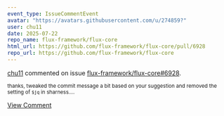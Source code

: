 ```yaml
---
event_type: IssueCommentEvent
avatar: "https://avatars.githubusercontent.com/u/274859?"
user: chu11
date: 2025-07-22
repo_name: flux-framework/flux-core
html_url: https://github.com/flux-framework/flux-core/pull/6928
repo_url: https://github.com/flux-framework/flux-core
---
```


<a href='https://github.com/chu11' target='_blank'>chu11</a> commented on issue <a href='https://github.com/flux-framework/flux-core/pull/6928' target='_blank'>flux-framework/flux-core#6928</a>.

<small>thanks, tweaked the commit message a bit based on your suggestion and removed the setting of `$jq` in sharness....</small>

<a href='https://github.com/flux-framework/flux-core/pull/6928' target='_blank'>View Comment</a>